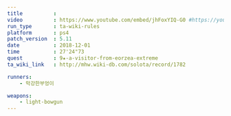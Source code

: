 ```yaml
---
title          :
video          : https://www.youtube.com/embed/jhFoxYIQ-G0 #https://youtu.be/jhFoxYIQ-G0
run_type       : ta-wiki-rules
platform       : ps4
patch_version  : 5.11
date           : 2018-12-01
time           : 27'24"73
quest          : 9★-a-visitor-from-eorzea-extreme
ta_wiki_link   : http://mhw.wiki-db.com/solota/record/1782

runners:
    - 막강한부엉이

weapons:
    - light-bowgun
---
```

